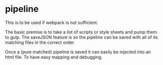 pipeline
========
This is to be used if webpack is not sufficient.

The basic premise is to take a list of scripts or style sheets and pump
them to gulp. The saveJSON feature is so the pipeline can be saved with all of its
matching files in the correct order.

Once a (pure matched) pipeline is saved it can easily be injected into an html file.
To have easy mapping and debugging.
